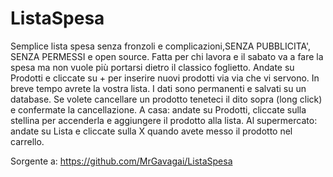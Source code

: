 # ListaSpesa

Semplice lista spesa senza fronzoli e complicazioni,SENZA PUBBLICITA', SENZA PERMESSI e open source.
Fatta per chi lavora e il sabato va a fare la spesa ma non vuole più portarsi dietro il classico foglietto.
Andate su Prodotti e cliccate su + per inserire nuovi prodotti via via che vi servono. In breve tempo avrete la vostra lista. 
I dati sono permanenti e salvati su un database. Se volete cancellare un prodotto teneteci il dito sopra (long click) e confermate la cancellazione.
A casa: andate su Prodotti, cliccate sulla stellina per accenderla e aggiungere il prodotto alla lista.
Al supermercato: andate su Lista e cliccate sulla X quando avete messo il prodotto nel carrello.

Sorgente a: https://github.com/MrGavagai/ListaSpesa
